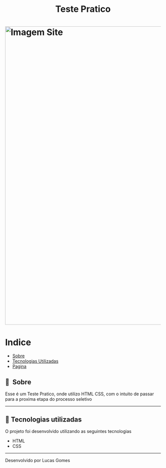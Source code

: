 # 

<h1 align="center"> Teste Pratico</h1>

<h1>
    <img width="965px" src="/image/print.png" alt="Imagem Site">
</h1>

 
# Indice

- [Sobre](#-sobre)
- [Tecnologias Utilizadas](#-tecnologias-utilizadas)
- [Pagina](https://llucasgomes.github.io/Lading-Page-iPhone/)

## 🔖&nbsp; Sobre

Esse é um Teste Pratico, onde utilizo HTML CSS, com o intuito de passar para a proxima etapa do processo seletivo

---

## 🚀 Tecnologias utilizadas

O projeto foi desenvolvido utilizando as seguintes tecnologias

- HTML
- CSS


---

Desenvolvido por Lucas Gomes